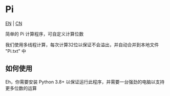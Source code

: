 # Pi

[EN](README.md) | [CN](README_CN.md)

简单的 Pi 计算程序，可自定义计算位数

我们使用多线程计算，每次计算32位以保证不会溢出，并自动合并到本地文件 "Pi.txt" 中

## 如何使用

Eh，你需要安装 Python 3.8+ 以保证运行此程序，并需要一台强劲的电脑以支持更多位数的运算
